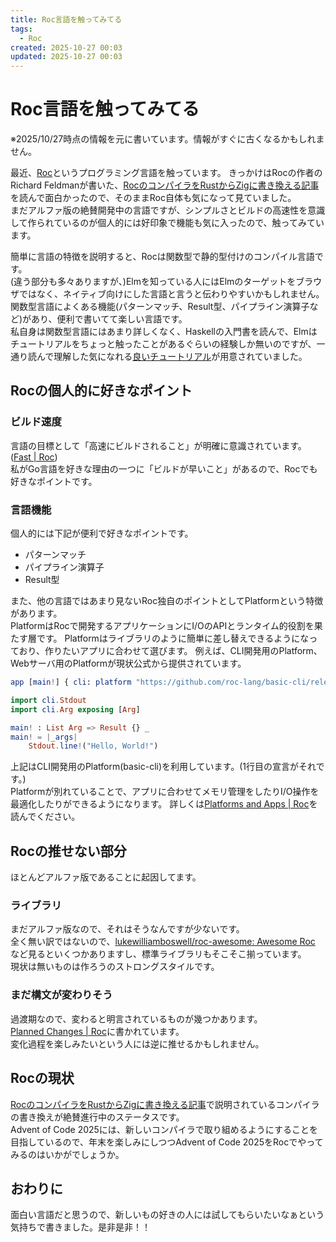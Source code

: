 ```yaml
---
title: Roc言語を触ってみてる
tags:
  - Roc
created: 2025-10-27 00:03
updated: 2025-10-27 00:03
---
```


# Roc言語を触ってみてる

※2025/10/27時点の情報を元に書いています。情報がすぐに古くなるかもしれません。

最近、[Roc](https://www.roc-lang.org)というプログラミング言語を触っています。
きっかけはRocの作者のRichard Feldmanが書いた、[RocのコンパイラをRustからZigに書き換える記事](https://gist.github.com/rtfeldman/77fb430ee57b42f5f2ca973a3992532f) を読んで面白かったので、そのままRoc自体も気になって見ていました。  
まだアルファ版の絶賛開発中の言語ですが、シンプルさとビルドの高速性を意識して作られているのが個人的には好印象で機能も気に入ったので、触ってみています。

簡単に言語の特徴を説明すると、Rocは関数型で静的型付けのコンパイル言語です。  
(違う部分も多々ありますが、)Elmを知っている人にはElmのターゲットをブラウザではなく、ネイティブ向けにした言語と言うと伝わりやすいかもしれません。  
関数型言語によくある機能(パターンマッチ、Result型、パイプライン演算子など)があり、便利で書いてて楽しい言語です。  
私自身は関数型言語にはあまり詳しくなく、Haskellの入門書を読んで、Elmはチュートリアルをちょっと触ったことがあるぐらいの経験しか無いのですが、一通り読んで理解した気になれる[良いチュートリアル](https://www.roc-lang.org/tutorial)が用意されていました。

## Rocの個人的に好きなポイント

### ビルド速度

言語の目標として「高速にビルドされること」が明確に意識されています。([Fast | Roc](https://www.roc-lang.org/fast))  
私がGo言語を好きな理由の一つに「ビルドが早いこと」があるので、Rocでも好きなポイントです。

### 言語機能

個人的には下記が便利で好きなポイントです。

- パターンマッチ
- パイプライン演算子
- Result型

また、他の言語ではあまり見ないRoc独自のポイントとしてPlatformという特徴があります。  
PlatformはRocで開発するアプリケーションにI/OのAPIとランタイム的役割を果たす層です。
Platformはライブラリのように簡単に差し替えできるようになっており、作りたいアプリに合わせて選びます。
例えば、CLI開発用のPlatform、Webサーバ用のPlatformが現状公式から提供されています。

```elm
app [main!] { cli: platform "https://github.com/roc-lang/basic-cli/releases/download/0.20.0/X73hGh05nNTkDHU06FHC0YfFaQB1pimX7gncRcao5mU.tar.br" }

import cli.Stdout
import cli.Arg exposing [Arg]

main! : List Arg => Result {} _
main! = |_args|
    Stdout.line!("Hello, World!")
```

上記はCLI開発用のPlatform(basic-cli)を利用しています。(1行目の宣言がそれです。)  
Platformが別れていることで、アプリに合わせてメモリ管理をしたりI/O操作を最適化したりができるようになります。
詳しくは[Platforms and Apps | Roc](https://www.roc-lang.org/platforms)を読んでください。

## Rocの推せない部分

ほとんどアルファ版であることに起因してます。

### ライブラリ

まだアルファ版なので、それはそうなんですが少ないです。  
全く無い訳ではないので、[lukewilliamboswell/roc-awesome: Awesome Roc](https://github.com/lukewilliamboswell/roc-awesome) など見るといくつかありますし、標準ライブラリもそこそこ揃っています。  
現状は無いものは作ろうのストロングスタイルです。

### まだ構文が変わりそう

過渡期なので、変わると明言されているものが幾つかあります。  
[Planned Changes | Roc](https://www.roc-lang.org/plans)に書かれています。  
変化過程を楽しみたいという人には逆に推せるかもしれません。

## Rocの現状

[RocのコンパイラをRustからZigに書き換える記事](https://gist.github.com/rtfeldman/77fb430ee57b42f5f2ca973a3992532f)で説明されているコンパイラの書き換えが絶賛進行中のステータスです。  
Advent of Code 2025には、新しいコンパイラで取り組めるようにすることを目指しているので、年末を楽しみにしつつAdvent of Code 2025をRocでやってみるのはいかがでしょうか。

## おわりに

面白い言語だと思うので、新しいもの好きの人には試してもらいたいなぁという気持ちで書きました。是非是非！！
